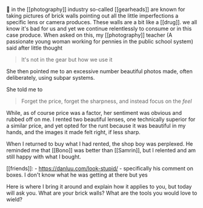 🧱 in the [[photography]] industry so-called [[gearheads]] are known for taking pictures of brick walls pointing out all the little imperfections a specific lens or camera produces. These walls are a bit like a [[drug]]. we all know it's bad for us and yet we continue relentlessly to consume or in this case produce. When asked on this, my [[photography]] teacher (A passionate young woman working for pennies in the public school system) said after little thought

> It's not in the gear but how we use it

She then pointed me to an excessive number beautiful photos made, often deliberately, using subpar systems.

She told me to

> Forget the price, forget the sharpness, and instead focus on the *feel*

While, as of course price was a factor, her sentiment was obvious and rubbed off on me. I rented two beautiful lenses, one technically superior for a similar price, and yet opted for the runt because it was beautiful in my hands, and the images it made felt right, if less sharp.

When I returned to buy what I had rented, the shop boy was perplexed. He reminded me that [[Bono]] was better than [[Samrin]], but I relented and am still happy with what I bought.

[[friends]]:
	- https://danluu.com/look-stupid/
		- specifically his comment on boxes. I don't know what he was getting at there but yes
	
Here is where I bring it around and explain how it applies to you, but today will ask you. What are your brick walls? What are the tools you would love to wield?